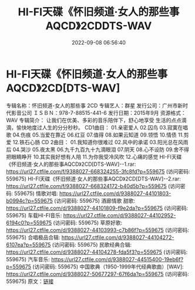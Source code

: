 ﻿---
title: HI-FI天碟《怀旧频道·女人的那些事AQCD》2CDDTS-WAV
date: 2022-09-08 06:56:40
categories: WAV车载音乐、镜像
tags: 华语中文
---
# HI-FI天碟《怀旧频道·女人的那些事AQCD》2CD[DTS-WAV]

专辑名称：怀旧频道-女人的那些事 2CD
专辑艺人：群星
发行公司：广州市新时代影音公司
ＩＳＢＮ：978-7-88515-441-6
发行日期：2015年9月
资源格式：WAV
专辑简介：
让我们在优美、多彩的音乐陪伴下，舒心地享受
生活的点点滴滴，愉快地度过人生的分分秒秒。
CD1曲目：
01.亲密爱人
02.囚鸟
03.寂寞在唱歌
04.伤痕
05.当爱在靠近
06.红豆
07.值得
08.如果云知道
09.领悟
10.情债
11.剪爱
12.铁石心肠
CD 2曲目：
01.我知道你很难过
02.风中的承诺
03.阳光总在风雨后
04.哭沙
05.夜太黑
06.九千九百九十九滴眼泪
07.阴天
08.心不设防
09.舍不得把眼睛睁开
10.其实我好想有人陪
11.为你我受冷风吹
12.心痛的感觉
HI-FI天碟《怀旧频道·女人的那些事AQCD》2CD[DTS-WAV]--1.rar: https://url27.ctfile.com/f/9388027-668324255-3fc8fd?p=559675
(访问密码: 559675)
HI-FI天碟《怀旧频道·女人的那些事AQCD》2CD[DTS-WAV]--2.rar: https://url27.ctfile.com/f/9388027-668324172-b40d5b?p=559675
(访问密码: 559675)
情歌对唱: https://url27.ctfile.com/d/9388027-44101803-b0994c?p=559675
(访问密码: 559675)
酒廊情歌 甜歌: https://url27.ctfile.com/d/9388027-44101809-f9e2da?p=559675
(访问密码: 559675)
车载HI-FI音乐: https://url27.ctfile.com/d/9388027-44102952-6194c0?p=559675
(访问密码: 559675)
草原好歌: https://url27.ctfile.com/d/9388027-44103993-c7b86f?p=559675
(访问密码: 559675)
合唱极品合辑: https://url27.ctfile.com/d/9388027-44104272-6107ea?p=559675
(访问密码: 559675)
民歌经典合辑: https://url27.ctfile.com/d/9388027-44104278-fda5f3?p=559675
(访问密码: 559675)
汽车音乐: https://url27.ctfile.com/d/9388027-44515400-19eb6f?p=559675
(访问密码: 559675)
中国歌典（1950-1999年代经典歌曲）[WAV]: https://url27.ctfile.com/d/9388027-50677297-67f6da?p=559675
(访问密码: 559675)
原文：[链接](https://blog.sina.com.cn/s/blog_1647c7e7601030zap.html)
